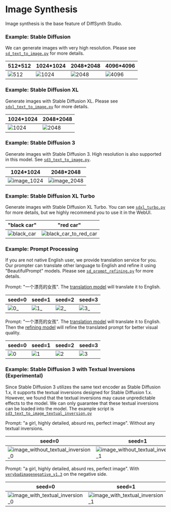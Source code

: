 # Image Synthesis

Image synthesis is the base feature of DiffSynth Studio.

### Example: Stable Diffusion

We can generate images with very high resolution. Please see [`sd_text_to_image.py`](./sd_text_to_image.py) for more details.

|512*512|1024*1024|2048*2048|4096*4096|
|-|-|-|-|
|![512](https://github.com/Artiprocher/DiffSynth-Studio/assets/35051019/55f679e9-7445-4605-9315-302e93d11370)|![1024](https://github.com/Artiprocher/DiffSynth-Studio/assets/35051019/6fc84611-8da6-4a1f-8fee-9a34eba3b4a5)|![2048](https://github.com/Artiprocher/DiffSynth-Studio/assets/35051019/9087a73c-9164-4c58-b2a0-effc694143fb)|![4096](https://github.com/Artiprocher/DiffSynth-Studio/assets/35051019/edee9e71-fc39-4d1c-9ca9-fa52002c67ac)|

### Example: Stable Diffusion XL

Generate images with Stable Diffusion XL. Please see [`sdxl_text_to_image.py`](./sdxl_text_to_image.py) for more details.

|1024*1024|2048*2048|
|-|-|
|![1024](https://github.com/Artiprocher/DiffSynth-Studio/assets/35051019/67687748-e738-438c-aee5-96096f09ac90)|![2048](https://github.com/Artiprocher/DiffSynth-Studio/assets/35051019/584186bc-9855-4140-878e-99541f9a757f)|

### Example: Stable Diffusion 3

Generate images with Stable Diffusion 3. High resolution is also supported in this model. See [`sd3_text_to_image.py`](./sd3_text_to_image.py).

|1024*1024|2048*2048|
|-|-|
|![image_1024](https://github.com/modelscope/DiffSynth-Studio/assets/35051019/4df346db-6f91-420a-b4c1-26e205376098)|![image_2048](https://github.com/modelscope/DiffSynth-Studio/assets/35051019/1386c802-e580-4101-939d-f1596802df9d)|

### Example: Stable Diffusion XL Turbo

Generate images with Stable Diffusion XL Turbo. You can see [`sdxl_turbo.py`](./sdxl_turbo.py) for more details, but we highly recommend you to use it in the WebUI.

|"black car"|"red car"|
|-|-|
|![black_car](https://github.com/Artiprocher/DiffSynth-Studio/assets/35051019/7fbfd803-68d4-44f3-8713-8c925fec47d0)|![black_car_to_red_car](https://github.com/Artiprocher/DiffSynth-Studio/assets/35051019/aaf886e4-c33c-4fd8-98e2-29eef117ba00)|

### Example: Prompt Processing

If you are not native English user, we provide translation service for you. Our prompter can translate other language to English and refine it using "BeautifulPrompt" models. Please see [`sd_prompt_refining.py`](./sd_prompt_refining.py) for more details.

Prompt: "一个漂亮的女孩". The [translation model](https://huggingface.co/Helsinki-NLP/opus-mt-en-zh) will translate it to English.

|seed=0|seed=1|seed=2|seed=3|
|-|-|-|-|
|![0_](https://github.com/Artiprocher/DiffSynth-Studio/assets/35051019/ebb25ca8-7ce1-4d9e-8081-59a867c70c4d)|![1_](https://github.com/Artiprocher/DiffSynth-Studio/assets/35051019/a7e79853-3c1a-471a-9c58-c209ec4b76dd)|![2_](https://github.com/Artiprocher/DiffSynth-Studio/assets/35051019/a292b959-a121-481f-b79c-61cc3346f810)|![3_](https://github.com/Artiprocher/DiffSynth-Studio/assets/35051019/1c19b54e-5a6f-4d48-960b-a7b2b149bb4c)|

Prompt: "一个漂亮的女孩". The [translation model](https://huggingface.co/Helsinki-NLP/opus-mt-en-zh) will translate it to English. Then the [refining model](https://huggingface.co/alibaba-pai/pai-bloom-1b1-text2prompt-sd) will refine the translated prompt for better visual quality.

|seed=0|seed=1|seed=2|seed=3|
|-|-|-|-|
|![0](https://github.com/Artiprocher/DiffSynth-Studio/assets/35051019/778b1bd9-44e0-46ac-a99c-712b3fc9aaa4)|![1](https://github.com/Artiprocher/DiffSynth-Studio/assets/35051019/c03479b8-2082-4c6e-8e1c-3582b98686f6)|![2](https://github.com/Artiprocher/DiffSynth-Studio/assets/35051019/edb33d21-3288-4a55-96ca-a4bfe1b50b00)|![3](https://github.com/Artiprocher/DiffSynth-Studio/assets/35051019/7848cfc1-cad5-4848-8373-41d24e98e584)|

### Example: Stable Diffusion 3 with Textual Inversions (Experimental)

Since Stable Diffusion 3 utilizes the same text encoder as Stable Diffusion 1.x, it supports the textual inversions designed for Stable Diffusion 1.x. However, we found that the textual inversions may cause unpredictable effects to the model. We can only guarantee that these textual inversions can be loaded into the model. The example script is [`sd3_text_to_image_textual_inversion.py`](./sd3_text_to_image_textual_inversion.py)

Prompt: "a girl, highly detailed, absurd res, perfect image". Without any textual inversions.

|seed=0|seed=1|seed=2|seed=3|
|-|-|-|-|
|![image_without_textual_inversion_0](https://github.com/modelscope/DiffSynth-Studio/assets/35051019/4e918bf8-6081-4f79-a043-87adc4047d92)|![image_without_textual_inversion_1](https://github.com/modelscope/DiffSynth-Studio/assets/35051019/2e90a01f-6a83-46ba-99b6-ab085582a5b7)|![image_without_textual_inversion_2](https://github.com/modelscope/DiffSynth-Studio/assets/35051019/83570a6f-cddd-4d0a-8b2f-f50388e2ca8a)|![image_without_textual_inversion_3](https://github.com/modelscope/DiffSynth-Studio/assets/35051019/f4d0f2d4-80ee-4281-923e-77d87e3d37b1)|

Prompt: "a girl, highly detailed, absurd res, perfect image". With [`verybadimagenegative_v1.3`](https://civitai.com/models/11772/verybadimagenegative) on the negative side.

|seed=0|seed=1|seed=2|seed=3|
|-|-|-|-|
|![image_with_textual_inversion_0](https://github.com/modelscope/DiffSynth-Studio/assets/35051019/1b3485ee-e7c1-4306-8f93-c9f32d1ac937)|![image_with_textual_inversion_1](https://github.com/modelscope/DiffSynth-Studio/assets/35051019/5d7c6c4b-afdf-42b0-8e94-1959f1a44491)|![image_with_textual_inversion_2](https://github.com/modelscope/DiffSynth-Studio/assets/35051019/92e93c4e-2781-41df-a246-2d2e9bde97c4)|![image_with_textual_inversion_3](https://github.com/modelscope/DiffSynth-Studio/assets/35051019/070966a0-3d5c-48d8-8199-9d7c80408689)|
